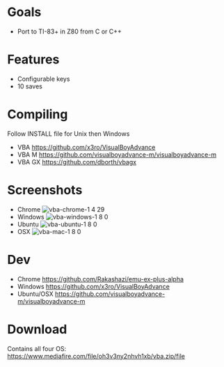 # Goals

* Port to TI-83+ in Z80 from C or C++

# Features

* Configurable keys
* 10 saves


# Compiling

Follow INSTALL file for Unix then Windows

* VBA    https://github.com/x3ro/VisualBoyAdvance
* VBA M  https://github.com/visualboyadvance-m/visualboyadvance-m
* VBA GX https://github.com/dborth/vbagx

# Screenshots

* Chrome   ![vba-chrome-1 4 29](https://user-images.githubusercontent.com/58202540/112295008-78b86980-8c61-11eb-8ff8-324eb5cb47ff.jpg)
* Windows  ![vba-windows-1 8 0](https://user-images.githubusercontent.com/58202540/112295519-fb412900-8c61-11eb-805e-c51898de4bbb.jpg)
* Ubuntu   ![vba-ubuntu-1 8 0](https://user-images.githubusercontent.com/58202540/112295175-a6051780-8c61-11eb-81be-0ddd40473e25.png)
* OSX      ![vba-mac-1 8 0](https://user-images.githubusercontent.com/58202540/112295325-cb922100-8c61-11eb-9b78-60bd7a451b07.jpg)

# Dev

* Chrome     https://github.com/Rakashazi/emu-ex-plus-alpha
* Windows    https://github.com/x3ro/VisualBoyAdvance
* Ubuntu/OSX https://github.com/visualboyadvance-m/visualboyadvance-m

# Download

Contains all four OS: https://www.mediafire.com/file/oh3v3ny2nhvh1xb/vba.zip/file
